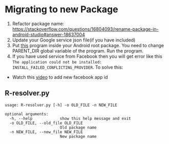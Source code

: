 # Migrating to new Package
1. Refactor package name: https://stackoverflow.com/questions/16804093/rename-package-in-android-studio#answer-18637004
2. Update your Google service json file(if you have included)
3. Put [this](./R-resolver.py) program inside your Android root package. You need to change PARENT_DIR global variable of the program. Run the program.
4. If you have used service from Facebook then you will get error like this `The application could not be installed: INSTALL_FAILED_CONFLICTING_PROVIDER`. To solve this: 
- Watch this [video](https://youtu.be/2ZdzG_XObDM) to add new facebook app id


## R-resolver.py
```
usage: R-resolver.py [-h] -o OLD_FILE -n NEW_FILE

optional arguments:
  -h, --help            show this help message and exit
  -o OLD_FILE, --old_file OLD_FILE
                        Old package name
  -n NEW_FILE, --new_file NEW_FILE
                        New package name
```